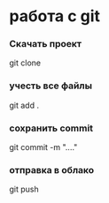 # работа с git
### Скачать проект
git clone <URL>
### учесть все файлы 
git add .
### сохранить commit
git commit -m "...."
### отправка в облако
git push
